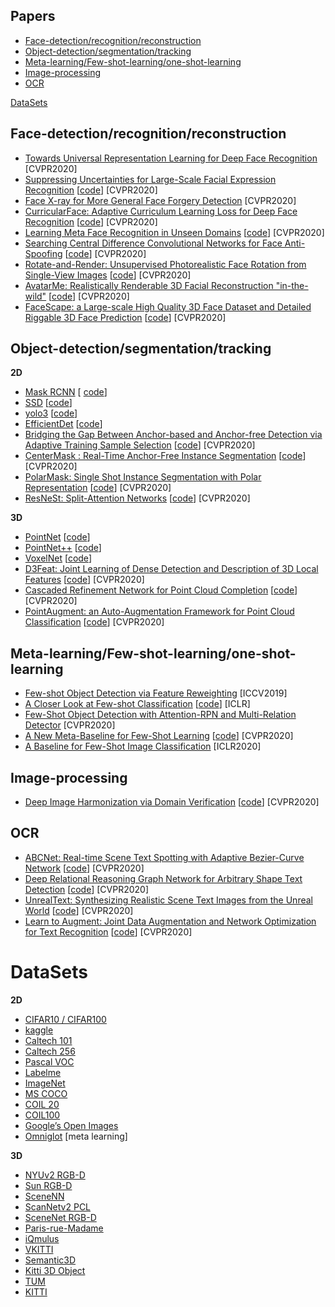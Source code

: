 ## Papers
- [Face-detection/recognition/reconstruction](#Face-detection/recognition/reconstruction)
- [Object-detection/segmentation/tracking](#Object-detection/segmentation/tracking)
- [Meta-learning/Few-shot-learning/one-shot-learning](#Meta-learning/Few-shot-learning/one-shot-learning)
- [Image-processing](#Image-processing)
- [OCR](#OCR)

[ DataSets](#DataSets)

## Face-detection/recognition/reconstruction
+ [Towards Universal Representation Learning for Deep Face Recognition](https://arxiv.org/abs/2002.11841) [CVPR2020]   
+ [Suppressing Uncertainties for Large-Scale Facial Expression Recognition](https://arxiv.org/abs/2002.10392) [[code](https://github.com/kaiwang960112/Self-Cure-Network)] [CVPR2020]    
+ [Face X-ray for More General Face Forgery Detection](https://arxiv.org/pdf/1912.13458.pdf) [CVPR2020]  
+ [CurricularFace: Adaptive Curriculum Learning Loss for Deep Face Recognition](https://arxiv.org/abs/2004.00288) [[code](https://github.com/HuangYG123/CurricularFace)] [CVPR2020]  
+ [Learning Meta Face Recognition in Unseen Domains](https://arxiv.org/abs/2003.07733) [[code](https://github.com/cleardusk/MFR)] [CVPR2020]  
+ [Searching Central Difference Convolutional Networks for Face Anti-Spoofing](https://arxiv.org/abs/2003.04092) [[code](https://github.com/ZitongYu/CDCN)] [CVPR2020]  
+ [Rotate-and-Render: Unsupervised Photorealistic Face Rotation from Single-View Images](https://arxiv.org/abs/2003.08124) [[code](https://github.com/Hangz-nju-cuhk/Rotate-and-Render)] [CVPR2020]  
+ [AvatarMe: Realistically Renderable 3D Facial Reconstruction "in-the-wild"](https://arxiv.org/abs/2003.13845) [[code](https://github.com/lattas/AvatarMe)] [CVPR2020]  
+ [FaceScape: a Large-scale High Quality 3D Face Dataset and Detailed Riggable 3D Face Prediction](https://arxiv.org/abs/2003.13989) [[code](https://github.com/zhuhao-nju/facescape)] [CVPR2020]  
## Object-detection/segmentation/tracking
**2D**

+ [Mask RCNN](https://arxiv.org/abs/1703.06870)           [ [code](https://github.com/matterport/Mask_RCNN)]  
+ [SSD](https://arxiv.org/abs/1512.02325)                     [[code](https://github.com/balancap/SSD-Tensorflow)]  
+ [yolo3](https://arxiv.org/abs/1804.02767)                    [[code](https://github.com/qqwweee/keras-yolo3)]  
+ [EfficientDet](https://arxiv.org/pdf/1911.09070.pdf)  [[code](https://github.com/google/automl/tree/master/efficientdet)]   
+ [Bridging the Gap Between Anchor-based and Anchor-free Detection via Adaptive Training Sample Selection](https://arxiv.org/abs/1912.02424)    [[code](https://github.com/sfzhang15/ATSS)]    [CVPR2020]   
+ [CenterMask : Real-Time Anchor-Free Instance Segmentation](https://arxiv.org/abs/1911.06667) [[code](https://github.com/youngwanLEE/CenterMask)] [CVPR2020]
+ [PolarMask: Single Shot Instance Segmentation with Polar Representation](https://arxiv.org/abs/1909.13226) [[code](https://github.com/xieenze/PolarMask)] [CVPR2020]    
+ [ResNeSt: Split-Attention Networks](https://arxiv.org/abs/2004.08955) [[code](https://github.com/zhanghang1989/ResNeSt)] [CVPR2020]  

**3D**  

+  [PointNet](https://arxiv.org/abs/1612.00593)    [[code](https://github.com/charlesq34/pointnet)]   
+  [PointNet++](https://arxiv.org/abs/1706.02413)    [[code](https://github.com/charlesq34/pointnet2)]   
+  [VoxelNet](http://openaccess.thecvf.com/content_cvpr_2018/html/Zhou_VoxelNet_End-to-End_Learning_CVPR_2018_paper.html)    [[code](https://github.com/qianguih/voxelnet)]   
+ [D3Feat: Joint Learning of Dense Detection and Description of 3D Local Features](https://arxiv.org/abs/2003.03164) [[code](https://github.com/XuyangBai/D3Feat)] [CVPR2020]  
+ [Cascaded Refinement Network for Point Cloud Completion](https://arxiv.org/abs/2004.03327) [[code](https://github.com/xiaogangw/cascaded-point-completion)] [CVPR2020]   
+ [PointAugment: an Auto-Augmentation Framework for Point Cloud Classification](https://arxiv.org/abs/2002.10876) [[code](https://github.com/liruihui/PointAugment/)] [CVPR2020]   

## Meta-learning/Few-shot-learning/one-shot-learning
+ [Few-shot Object Detection via Feature Reweighting](https://arxiv.org/pdf/1812.01866.pdf) [ICCV2019]  
+ [A Closer Look at Few-shot Classification](https://arxiv.org/abs/1904.04232) [[code](https://github.com/wyharveychen/CloserLookFewShot)] [ICLR]  
+ [Few-Shot Object Detection with Attention-RPN and Multi-Relation Detector](https://arxiv.org/abs/1908.01998)    [CVPR2020]  
+ [A New Meta-Baseline for Few-Shot Learning](https://arxiv.org/abs/2003.04390) [[code](https://github.com/cyvius96/few-shot-meta-baseline)] [CVPR2020]   
+ [A Baseline for Few-Shot Image Classification](https://arxiv.org/abs/1909.02729) [ICLR2020]   

## Image-processing
+ [Deep Image Harmonization via Domain Verification](https://arxiv.org/abs/1911.13239) [[code](https://github.com/bcmi/Image_Harmonization_Datasets)] [CVPR2020]

## OCR
+ [ABCNet: Real-time Scene Text Spotting with Adaptive Bezier-Curve Network](https://arxiv.org/abs/2002.10200) [[code](https://github.com/Yuliang-Liu/bezier_curve_text_spotting,https://github.com/aim-uofa/adet)] [CVPR2020]   
+ [Deep Relational Reasoning Graph Network for Arbitrary Shape Text Detection](https://arxiv.org/abs/2003.07493) [[code](https://github.com/GXYM/DRRG)] [CVPR2020]   
+ [UnrealText: Synthesizing Realistic Scene Text Images from the Unreal World](https://arxiv.org/abs/2003.10608)    [[code](https://github.com/Jyouhou/UnrealText/)] [CVPR2020]   
+ [Learn to Augment: Joint Data Augmentation and Network Optimization for Text Recognition](https://arxiv.org/abs/2003.06606) [[code](https://github.com/Canjie-Luo/Text-Image-Augmentation)] [CVPR2020]  


# DataSets

**2D**

+ [CIFAR10 / CIFAR100](http://www.cs.utoronto.ca/~kriz/cifar.html)
+ [kaggle](https://www.kaggle.com/docs/datasets)
+ [Caltech 101](http://www.vision.caltech.edu/Image_Datasets/Caltech101/)
+ [Caltech 256](http://www.vision.caltech.edu/Image_Datasets/Caltech256/)
+ [Pascal VOC](https://pjreddie.com/projects/pascal-voc-dataset-mirror/)
+ [Labelme](http://labelme.csail.mit.edu/Release3.0/browserTools/php/dataset.php)
+ [ImageNet](http://image-net.org/)
+ [MS COCO](http://mscoco.org/)
+ [COIL 20](http://www.cs.columbia.edu/CAVE/software/softlib/coil-20.php）)
+ [COIL100](http://www1.cs.columbia.edu/CAVE/software/softlib/coil-100.php)
+ [Google’s Open Images](https://research.googleblog.com/2016/09/introducing-open-images-dataset.html)
+ [Omniglot](https://github.com/brendenlake/omniglot) [meta learning]   

**3D**

+ [NYUv2 RGB-D](https://cs.nyu.edu/~silberman/datasets/nyu_depth_v2.html)
+ [Sun RGB-D](http://rgbd.cs.princeton.edu/)
+ [SceneNN](http://www.scenenn.net/)
+ [ScanNetv2 PCL](http://www.scan-net.org/)
+ [SceneNet RGB-D](https://robotvault.bitbucket.io/scenenet-rgbd.html)
+ [Paris-rue-Madame](http://www.cmm.mines-paristech.fr/~serna/rueMadameDataset.html)
+ [iQmulus](http://data.ign.fr/benchmarks/UrbanAnalysis/)
+ [VKITTI](https://europe.naverlabs.com/Research/Computer-Vision/Proxy-Virtual-Worlds/)
+ [Semantic3D](http://www.semantic3d.net/)
+ [Kitti 3D Object](http://www.cvlibs.net/datasets/kitti/eval_object.php)
+ [TUM](https://www.iosb.fraunhofer.de/servlet/is/71820)
+ [KITTI](http://www.cvlibs.net/datasets/kitti/raw_data.php)